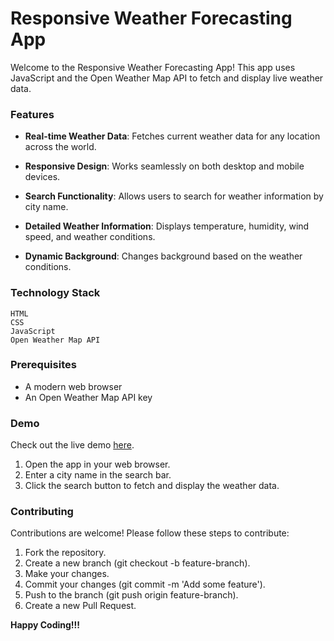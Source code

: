 # Responsive Weather Forecasting App

Welcome to the Responsive Weather Forecasting App! This app uses JavaScript and the Open Weather Map API to fetch and display live weather data.

### Features

- **Real-time Weather Data**: Fetches current weather data for any location across the world.

- **Responsive Design**: Works seamlessly on both desktop and mobile devices.
- **Search Functionality**: Allows users to search for weather information by city name.
-  **Detailed Weather Information**: Displays temperature, humidity, wind speed, and weather conditions.
- **Dynamic Background**: Changes background based on the weather conditions.



### Technology Stack
    HTML
    CSS
    JavaScript
    Open Weather Map API

### Prerequisites
- A modern web browser
- An Open Weather Map API key 

### Demo 
Check out the live demo [here](https://sankaraxi.github.io/WeatherApp/).

1. Open the app in your web browser.
2. Enter a city name in the search bar.
3. Click the search button to fetch and display the weather data.

### Contributing

Contributions are welcome! Please follow these steps to contribute:

1. Fork the repository.
2. Create a new branch (git checkout -b feature-branch).
3. Make your changes.
4. Commit your changes (git commit -m 'Add some feature').
5. Push to the branch (git push origin feature-branch).
6. Create a new Pull Request.

**Happy Coding!!!**